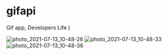 # gifapi
Gif app, Developers Life )

![photo_2021-07-13_10-48-26](https://user-images.githubusercontent.com/37980168/125412874-3c1278a5-c3dc-4972-9268-2d79e435a577.jpg)
![photo_2021-07-13_10-48-33](https://user-images.githubusercontent.com/37980168/125412879-57f5f26a-6d63-4dac-968f-c21fef4f56e1.jpg)
![photo_2021-07-13_10-48-36](https://user-images.githubusercontent.com/37980168/125412882-259fa00f-45ee-4343-a43a-25df0312b305.jpg)
